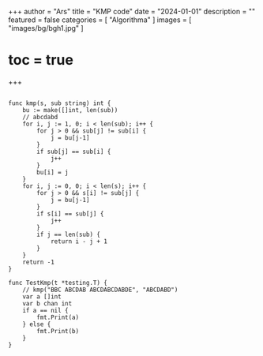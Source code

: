 +++
author = "Ars"
title = "KMP code"
date = "2024-01-01"
description = ""
featured = false
categories = [
  "Algorithma"
]
images = [
  "images/bg/bgh1.jpg"
]
# toc = true
+++ 

```golang

func kmp(s, sub string) int {
	bu := make([]int, len(sub))
	// abcdabd
	for i, j := 1, 0; i < len(sub); i++ {
		for j > 0 && sub[j] != sub[i] {
			j = bu[j-1]
		}
		if sub[j] == sub[i] {
			j++
		}
		bu[i] = j
	}
    for i, j := 0, 0; i < len(s); i++ {
		for j > 0 && s[i] != sub[j] {
			j = bu[j-1]
		}
		if s[i] == sub[j] {
			j++
		}
		if j == len(sub) {
			return i - j + 1
		}
	}
	return -1
}

func TestKmp(t *testing.T) {
	// kmp("BBC ABCDAB ABCDABCDABDE", "ABCDABD")
	var a []int
	var b chan int
	if a == nil {
		fmt.Print(a)
	} else {
		fmt.Print(b)
	}
}

```
